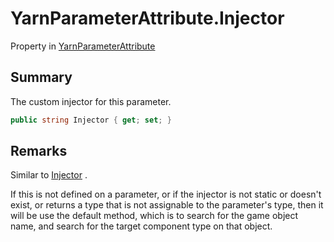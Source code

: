 # YarnParameterAttribute.Injector

Property in [YarnParameterAttribute](/docs/api/csharp/yarn.unity.yarnparameterattribute.md)

## Summary


The custom injector for this parameter.


```csharp
public string Injector { get; set; }
```

## Remarks


Similar to  <a href="yarn.unity.yarncommandattribute.injector.md">Injector</a> .

If this is not defined on a parameter, or if the injector is not
static or doesn't exist, or returns a type that is not assignable
to the parameter's type, then it will be use the default method,
which is to search for the game object name, and search for the
target component type on that object.


